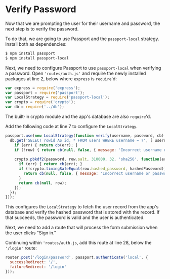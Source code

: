 # Verify Password

Now that we are prompting the user for their username and password, the next
step is to verify the password.

To do that, we are going to use Passport and the `passport-local` strategy.
Install both as dependencies:

```sh
$ npm install passport
$ npm install passport-local
```

Next, we need to configure Passport to use `passport-local` when verifying
a password.  Open `'routes/auth.js'` and require the newly installed packages
at line 2, below where `express` is `require`'d:

```js
var express = require('express');
var passport = require('passport');
var LocalStrategy = require('passport-local');
var crypto = require('crypto');
var db = require('../db');
```

The built-in crypto module and the app's database are also `require`'d.

Add the following code at line 7 to configure the `LocalStrategy`.

```js
passport.use(new LocalStrategy(function verify(username, password, cb) {
  db.get('SELECT rowid AS id, * FROM users WHERE username = ?', [ username ], function(err, row) {
    if (err) { return cb(err); }
    if (!row) { return cb(null, false, { message: 'Incorrect username or password.' }); }
    
    crypto.pbkdf2(password, row.salt, 310000, 32, 'sha256', function(err, hashedPassword) {
      if (err) { return cb(err); }
      if (!crypto.timingSafeEqual(row.hashed_password, hashedPassword)) {
        return cb(null, false, { message: 'Incorrect username or password.' });
      }
      return cb(null, row);
    });
  });
}));
```

This configures the `LocalStrategy` to fetch the user record from the app's
database and verify the hashed password that is stored with the record.  If
that succeeds, the password is valid and the user is authenticated.

Next, we need to add a route that will process the form submission when the user
clicks "Sign in."

Continuing within `'routes/auth.js`, add this route at line 28, below the
`'/login'` route:

```js
router.post('/login/password', passport.authenticate('local', {
  successRedirect: '/',
  failureRedirect: '/login'
}));
```

